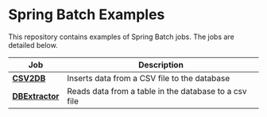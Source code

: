# Spring Batch Examples 

This repository contains examples of Spring Batch jobs. The jobs are detailed below.

| Job | Description |
|-----|-------------|
| **[CSV2DB](./csv2db/)**           | Inserts data from a CSV file to the database |
| **[DBExtractor](./dbextractor/)** | Reads data from a table in the database to a csv file |